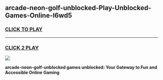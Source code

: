 
## arcade-neon-golf-unblocked-Play-Unblocked-Games-Online-l6wd5
<h3>
<a href="https://premium76.site?title=arcade-neon-golf-unblocked&ref=25A">CLICK TO PLAY</a></h3>
<hr>

<h3>
<a href="https://premium76.site?title=arcade-neon-golf-unblocked&ref=25A">CLICK 2 PLAY</a>
  
</h3>

<a href="https://premium76.site?title=arcade-neon-golf-unblocked&ref=25A"><img src="https://clearcache.store/games.png"></a>


**arcade-neon-golf-unblocked games unblocked: Your Gateway to Fun and Accessible Online Gaming**
